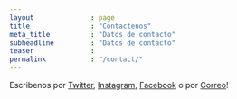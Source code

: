```yaml
---
layout              : page
title               : "Contactenos"
meta_title          : "Datos de contacto"
subheadline         : "Datos de contacto"
teaser              : 
permalink           : "/contact/"
---
```


Escribenos por [Twitter](http://twitter.com/jvrenaca), [Instagram](https://www.instagram.com/jvrenaca/), [Facebook](https://www.facebook.com/juntadevecinosrenaca) o por [Correo](mailto:jjvv@renacacosta.org)!